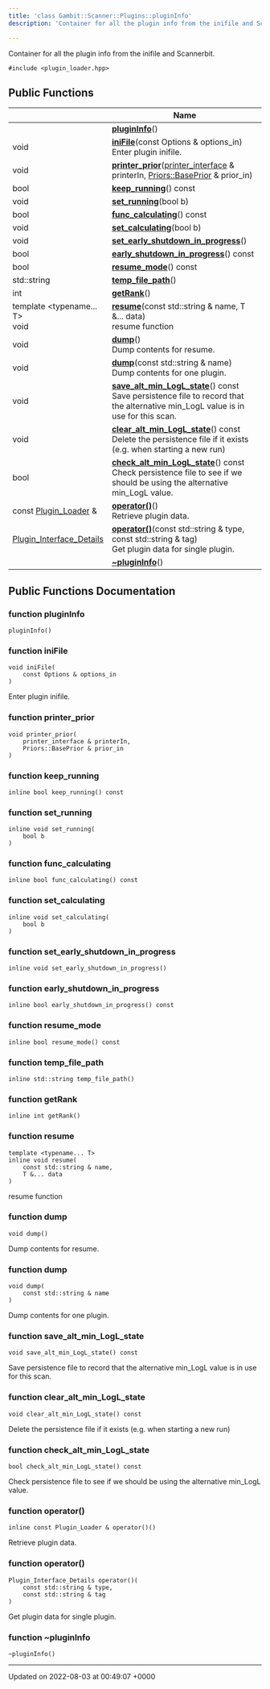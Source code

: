 ```yaml
---
title: 'class Gambit::Scanner::Plugins::pluginInfo'
description: 'Container for all the plugin info from the inifile and Scannerbit. '

---
```









Container for all the plugin info from the inifile and Scannerbit. 


`#include <plugin_loader.hpp>`

## Public Functions

|                | Name           |
| -------------- | -------------- |
| | **[pluginInfo](/documentation/code/main/classes/classgambit_1_1scanner_1_1plugins_1_1plugininfo/#function-plugininfo)**() |
| void | **[iniFile](/documentation/code/main/classes/classgambit_1_1scanner_1_1plugins_1_1plugininfo/#function-inifile)**(const Options & options_in)<br>Enter plugin inifile.  |
| void | **[printer_prior](/documentation/code/main/classes/classgambit_1_1scanner_1_1plugins_1_1plugininfo/#function-printer-prior)**([printer_interface](/documentation/code/main/namespaces/namespacegambit_1_1scanner/#typedef-printer-interface) & printerIn, [Priors::BasePrior](/documentation/code/main/classes/classgambit_1_1priors_1_1baseprior/) & prior_in) |
| bool | **[keep_running](/documentation/code/main/classes/classgambit_1_1scanner_1_1plugins_1_1plugininfo/#function-keep-running)**() const |
| void | **[set_running](/documentation/code/main/classes/classgambit_1_1scanner_1_1plugins_1_1plugininfo/#function-set-running)**(bool b) |
| bool | **[func_calculating](/documentation/code/main/classes/classgambit_1_1scanner_1_1plugins_1_1plugininfo/#function-func-calculating)**() const |
| void | **[set_calculating](/documentation/code/main/classes/classgambit_1_1scanner_1_1plugins_1_1plugininfo/#function-set-calculating)**(bool b) |
| void | **[set_early_shutdown_in_progress](/documentation/code/main/classes/classgambit_1_1scanner_1_1plugins_1_1plugininfo/#function-set-early-shutdown-in-progress)**() |
| bool | **[early_shutdown_in_progress](/documentation/code/main/classes/classgambit_1_1scanner_1_1plugins_1_1plugininfo/#function-early-shutdown-in-progress)**() const |
| bool | **[resume_mode](/documentation/code/main/classes/classgambit_1_1scanner_1_1plugins_1_1plugininfo/#function-resume-mode)**() const |
| std::string | **[temp_file_path](/documentation/code/main/classes/classgambit_1_1scanner_1_1plugins_1_1plugininfo/#function-temp-file-path)**() |
| int | **[getRank](/documentation/code/main/classes/classgambit_1_1scanner_1_1plugins_1_1plugininfo/#function-getrank)**() |
| template <typename... T\> <br>void | **[resume](/documentation/code/main/classes/classgambit_1_1scanner_1_1plugins_1_1plugininfo/#function-resume)**(const std::string & name, T &... data)<br>resume function  |
| void | **[dump](/documentation/code/main/classes/classgambit_1_1scanner_1_1plugins_1_1plugininfo/#function-dump)**()<br>Dump contents for resume.  |
| void | **[dump](/documentation/code/main/classes/classgambit_1_1scanner_1_1plugins_1_1plugininfo/#function-dump)**(const std::string & name)<br>Dump contents for one plugin.  |
| void | **[save_alt_min_LogL_state](/documentation/code/main/classes/classgambit_1_1scanner_1_1plugins_1_1plugininfo/#function-save-alt-min-logl-state)**() const<br>Save persistence file to record that the alternative min_LogL value is in use for this scan.  |
| void | **[clear_alt_min_LogL_state](/documentation/code/main/classes/classgambit_1_1scanner_1_1plugins_1_1plugininfo/#function-clear-alt-min-logl-state)**() const<br>Delete the persistence file if it exists (e.g. when starting a new run)  |
| bool | **[check_alt_min_LogL_state](/documentation/code/main/classes/classgambit_1_1scanner_1_1plugins_1_1plugininfo/#function-check-alt-min-logl-state)**() const<br>Check persistence file to see if we should be using the alternative min_LogL value.  |
| const [Plugin_Loader](/documentation/code/main/classes/classgambit_1_1scanner_1_1plugins_1_1plugin__loader/) & | **[operator()](/documentation/code/main/classes/classgambit_1_1scanner_1_1plugins_1_1plugininfo/#function-operator())**()<br>Retrieve plugin data.  |
| [Plugin_Interface_Details](/documentation/code/main/classes/structgambit_1_1scanner_1_1plugins_1_1plugin__interface__details/) | **[operator()](/documentation/code/main/classes/classgambit_1_1scanner_1_1plugins_1_1plugininfo/#function-operator())**(const std::string & type, const std::string & tag)<br>Get plugin data for single plugin.  |
| | **[~pluginInfo](/documentation/code/main/classes/classgambit_1_1scanner_1_1plugins_1_1plugininfo/#function-~plugininfo)**() |

## Public Functions Documentation

### function pluginInfo

```
pluginInfo()
```


### function iniFile

```
void iniFile(
    const Options & options_in
)
```

Enter plugin inifile. 

### function printer_prior

```
void printer_prior(
    printer_interface & printerIn,
    Priors::BasePrior & prior_in
)
```


### function keep_running

```
inline bool keep_running() const
```


### function set_running

```
inline void set_running(
    bool b
)
```


### function func_calculating

```
inline bool func_calculating() const
```


### function set_calculating

```
inline void set_calculating(
    bool b
)
```


### function set_early_shutdown_in_progress

```
inline void set_early_shutdown_in_progress()
```


### function early_shutdown_in_progress

```
inline bool early_shutdown_in_progress() const
```


### function resume_mode

```
inline bool resume_mode() const
```


### function temp_file_path

```
inline std::string temp_file_path()
```


### function getRank

```
inline int getRank()
```


### function resume

```
template <typename... T>
inline void resume(
    const std::string & name,
    T &... data
)
```

resume function 

### function dump

```
void dump()
```

Dump contents for resume. 

### function dump

```
void dump(
    const std::string & name
)
```

Dump contents for one plugin. 

### function save_alt_min_LogL_state

```
void save_alt_min_LogL_state() const
```

Save persistence file to record that the alternative min_LogL value is in use for this scan. 

### function clear_alt_min_LogL_state

```
void clear_alt_min_LogL_state() const
```

Delete the persistence file if it exists (e.g. when starting a new run) 

### function check_alt_min_LogL_state

```
bool check_alt_min_LogL_state() const
```

Check persistence file to see if we should be using the alternative min_LogL value. 

### function operator()

```
inline const Plugin_Loader & operator()()
```

Retrieve plugin data. 

### function operator()

```
Plugin_Interface_Details operator()(
    const std::string & type,
    const std::string & tag
)
```

Get plugin data for single plugin. 

### function ~pluginInfo

```
~pluginInfo()
```


-------------------------------

Updated on 2022-08-03 at 00:49:07 +0000